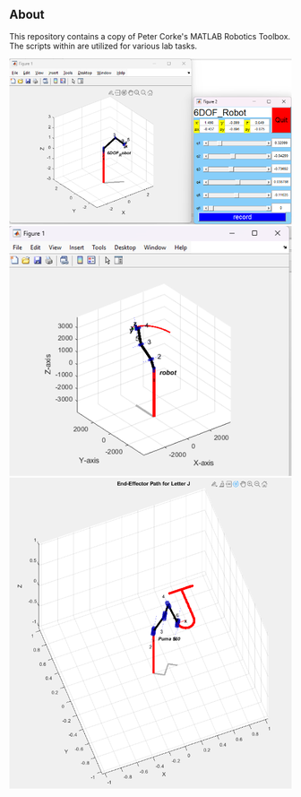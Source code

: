 ## About

This repository contains a copy of Peter Corke's MATLAB Robotics Toolbox. The scripts within are utilized for various lab tasks.

![Task5a](./Teach.png)
![Task5b](./Trajectory.png)
![Task5c](./DrawJ.png)
